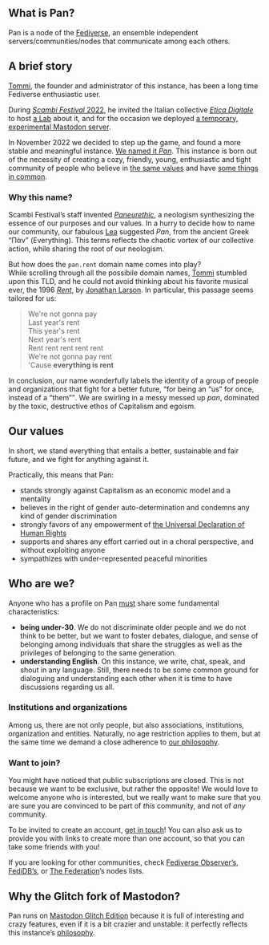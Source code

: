 ## What is Pan?

Pan is a node of the [Fediverse](https://en.wikipedia.org/wiki/Fediverse 'Fediverse on Wikipedia'), an ensemble independent servers/communities/nodes that communicate among each others.

<h2 id='story'>A brief story</h2>

[Tommi], the founder and administrator of this instance, has been a long time Fediverse enthusiastic user.

During [*Scambi Festival* 2022](https://scambi.org 'Scambi Festival’s official website'), he invited the Italian collective <em lang='it'><a href='https://eticadigitale.org' target='_blank' hreflang='it' title='Etica Digitale official website'>Etica Digitale</a></em> to host [a Lab](https://scambi.org/en/2022/lab/6 'Fediverse: Social Network Umani — Lab Page — Scambi Festival') about it, and for the occasion we deployed [a temporary, experimental Mastodon server](https://web.archive.org/web/20221122103733/https://social.scambi.org/about/more 'About social.scambi.org').

In November 2022 we decided to step up the game, and found a more stable and meaningful instance. [We named it *Pan*](#name). This instance is born out of the necessity of creating a cozy, friendly, young, enthusiastic and tight community of people who believe in [the same values](#values) and have [some things in common](#who).

<h3 id='name'>Why this name?</h3>

Scambi Festival’s staff invented [*Paneurethic*](https://scambi.org/paneurethic 'The Paneurethic Universe of Scambi'), a neologism synthesizing the essence of our purposes and our values. In a hurry to decide how to name our community, our fabulous [Lea](https://pan.rent/@memoriedalsoprassuolo 'Lea’s profile on Pan') suggested *Pan*, from the ancient Greek <q>Πάν</q> (Everything). This terms reflects the chaotic vortex of our collective action, while sharing the root of our neologism.

But how does the `pan.rent` domain name comes into play?  
While scrolling through all the possibile domain names, [Tommi] stumbled upon this TLD, and he could not avoid thinking about his favorite musical ever, the 1996 [*Rent*](https://en.wikipedia.org/wiki/Rent_(musical)), by [Jonathan Larson](https://en.wikipedia.org/wiki/Jonathan_Larson). In particular, this passage seems tailored for us:

> We're not gonna pay  
> Last year's rent  
> This year's rent  
> Next year's rent  
> Rent rent rent rent rent  
> We're not gonna pay rent  
> 'Cause **everything is rent**

In conclusion, our name wonderfully labels the identity of a group of people and organizations that fight for a better future, <q>for being an “us” for once, instead of a “them”</q>. We are swirling in a messy messed up *pan*, dominated by the toxic, destructive ethos of Capitalism and egoism.

<h2 id='values'>Our values</h2>

In short, we stand everything that entails a better, sustainable and fair future, and we fight for anything against it.

Practically, this means that Pan:

- stands strongly against Capitalism as an economic model and a mentality
- believes in the right of gender auto-determination and condemns any kind of gender discrimination
- strongly favors of any empowerment of [the Universal Declaration of Human Rights](https://www.un.org/en/about-us/universal-declaration-of-human-rights 'Universal Declaration of Human Rights — United Nations')
- supports and shares any effort carried out in a choral perspective, and without exploiting anyone
- sympathizes with under-represented peaceful minorities

<h2 id='who'>Who are we?</h2>

Anyone who has a profile on Pan <u>must</u> share some fundamental characteristics:

- **being under-30**. We do not discriminate older people and we do not think to be better, but we want to foster debates, dialogue, and sense of belonging among individuals that share the struggles as well as the privileges of belonging to the same generation.
- **understanding English**. On this instance, we write, chat, speak, and shout in any language. Still, there needs to be some common ground for dialoguing and understanding each other when it is time to have discussions regarding us all.

<h3 id='orgs'>Institutions and organizations</h3>

Among us, there are not only people, but also associations, institutions, organization and entities. Naturally, no age restriction applies to them, but at the same time we demand a close adherence to [our philosophy](#values).

<h3 id='join'>Want to join?</h3>

You might have noticed that public subscriptions are closed. This is not because we want to be exclusive, but rather the opposite! We would love to welcome anyone who is interested, but we really want to make sure that you are sure you are convinced to be part of *this* community, and not of *any* community.

To be invited to create an account, <a href='mailto:staff@scambi.org?subject=Joining%20Pan' target='_blank' title='Send us an email!'>get in touch</a>! You can also ask us to provide you with links to create more than one account, so that you can take some friends with you!

If you are looking for other communities, check [Fediverse Observer’s](https://fediverse.observer/list 'Fediverse nodes list'), [FediDB’s](https://fedidb.org/network 'Fediverse networks — FediDB'), or [The Federation](https://the-federation.info/nodes 'Fediverse nodes — The Federation')’s nodes lists.

## Why the Glitch fork of Mastodon?

Pan runs on [Mastodon Glitch Edition](https://glitch-soc.github.io/docs 'glitch-soc documentation') because it is full of interesting and crazy features, even if it is a bit crazier and unstable: it perfectly reflects this instance’s [philosophy](#values).

[Tommi]: https://pan.rent/@tommi 'Tommi’s profile on Pan'
